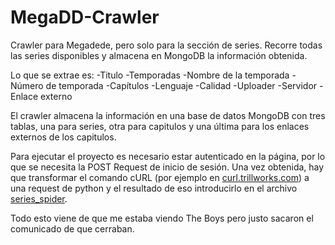 # MegaDD-Crawler

Crawler para Megadede, pero solo para la sección de series. Recorre todas las series disponibles y almacena en MongoDB la información obtenida.

Lo que se extrae es:
  -Titulo
  -Temporadas
  -Nombre de la temporada
  -Número de temporada
  -Capítulos
  -Lenguaje
  -Calidad
  -Uploader
  -Servidor
  -Enlace externo

El crawler almacena la información en una base de datos MongoDB con tres tablas, una para series, otra para capitulos y una última para los enlaces externos de los capitulos.

Para ejecutar el proyecto es necesario estar autenticado en la página, por lo que se necesita la POST Request de inicio de sesión. Una vez obtenida, hay que transformar el comando cURL (por ejemplo en [curl.trillworks.com](curl.trillworks.com)) a una request de python y el resultado de eso introducirlo en el archivo  [series_spider](https://github.com/eduardez/MegaDD-Crawler/blob/master/spiders/series_spider.py).


Todo esto viene de que me estaba viendo The Boys pero justo sacaron el comunicado de que cerraban.

